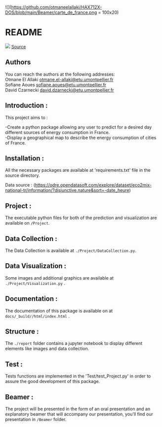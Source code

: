 


![](https://github.com/otmaneelallaki/HAX712X-DOS/blob/main/Beamer/carte_de_france.png = 100x20)


# README


![](https://steemitimages.com/DQmayAXp98wA7UoqzyhxhTwfx74ko8vGBm5MJw2nfVdq7AT/signature.rox%20xsmall.png)
[Source](https://fontmeme.com/signature-fonts/)


## Authors

You can reach the authors at the following addresses: <br/>
Otmane El Allaki otmane.el-allaki@etu.umontpellier.fr <br/>
Sofiane Aoues  sofiane.aoues@etu.umontpellier.fr <br/>
David Czarnecki  david.dzarnecki@etu.umontpellier.fr

## Introduction : 
This project aims to : <br/>

-Create  a python package allowing any user to predict for a desired day different sources of energy consumption in France. <br/>
-Display a geographical map to describe the energy consumption of cities of France.

## Installation : 
All the necessary packages are available at 'requirements.txt' file in the source directory.
<br/>

Data source :  (https://odre.opendatasoft.com/explore/dataset/eco2mix-national-tr/information/?disjunctive.nature&sort=-date_heure)
## Project : 
The executable python files for both of the prediction and visualization are available on `/Project`.
## Data Collection : 
The Data Collection is available at ` ./Project/DataCollection.py `.
## Data Visualization : 
Some images and additional graphics are available at ` ./Project/Visualization.py` . 

## Documentation : 
The documentation of this package is available on at `docs/_build//html/index.html` .
## Structure : 
The `./report` folder contains a jupyter notebook to display different elements like images and data collection.
## Test : 
Tests functions are implemented in the 'Test/test_Project.py' in order to assure the good development of this package.
## Beamer : 
The project will be presented in the form of an oral presentation and an explanatory beamer that will accompany our presentation, you'll find our presentation in `/Beamer` folder.
